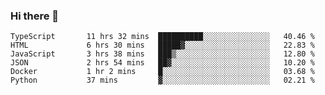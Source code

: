 ### Hi there 👋

<!--START_SECTION:waka-->

```text
TypeScript       11 hrs 32 mins  ██████████░░░░░░░░░░░░░░░   40.46 %
HTML             6 hrs 30 mins   █████▓░░░░░░░░░░░░░░░░░░░   22.83 %
JavaScript       3 hrs 38 mins   ███▒░░░░░░░░░░░░░░░░░░░░░   12.80 %
JSON             2 hrs 54 mins   ██▓░░░░░░░░░░░░░░░░░░░░░░   10.20 %
Docker           1 hr 2 mins     █░░░░░░░░░░░░░░░░░░░░░░░░   03.68 %
Python           37 mins         ▓░░░░░░░░░░░░░░░░░░░░░░░░   02.21 %
```

<!--END_SECTION:waka-->

<!--
**arlenxuzj/arlenxuzj** is a ✨ _special_ ✨ repository because its `README.md` (this file) appears on your GitHub profile.

Here are some ideas to get you started:

- 🔭 I’m currently working on ...
- 🌱 I’m currently learning ...
- 👯 I’m looking to collaborate on ...
- 🤔 I’m looking for help with ...
- 💬 Ask me about ...
- 📫 How to reach me: ...
- 😄 Pronouns: ...
- ⚡ Fun fact: ...
-->
